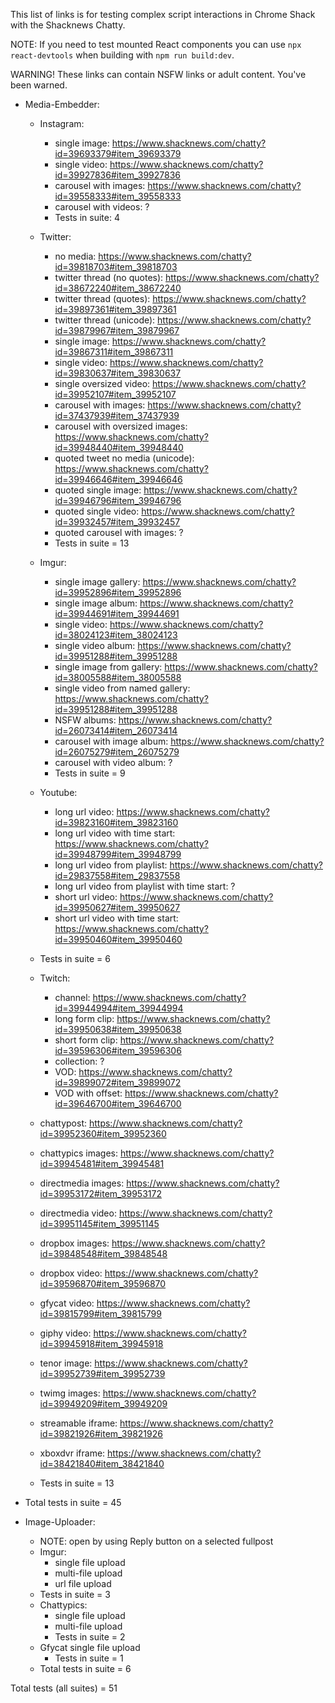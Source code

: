 This list of links is for testing complex script interactions in Chrome Shack with the Shacknews Chatty.

NOTE: If you need to test mounted React components you can use `npx react-devtools` when building with `npm run build:dev`.

WARNING! These links can contain NSFW links or adult content. You've been warned.

-   Media-Embedder:

    -   Instagram:

        -   single image: https://www.shacknews.com/chatty?id=39693379#item_39693379
        -   single video: https://www.shacknews.com/chatty?id=39927836#item_39927836
        -   carousel with images: https://www.shacknews.com/chatty?id=39558333#item_39558333
        -   carousel with videos: ?
        -   Tests in suite: 4

    -   Twitter:

        -   no media: https://www.shacknews.com/chatty?id=39818703#item_39818703
        -   twitter thread (no quotes): https://www.shacknews.com/chatty?id=38672240#item_38672240
        -   twitter thread (quotes): https://www.shacknews.com/chatty?id=39897361#item_39897361
        -   twitter thread (unicode): https://www.shacknews.com/chatty?id=39879967#item_39879967
        -   single image: https://www.shacknews.com/chatty?id=39867311#item_39867311
        -   single video: https://www.shacknews.com/chatty?id=39830637#item_39830637
        -   single oversized video: https://www.shacknews.com/chatty?id=39952107#item_39952107
        -   carousel with images: https://www.shacknews.com/chatty?id=37437939#item_37437939
        -   carousel with oversized images: https://www.shacknews.com/chatty?id=39948440#item_39948440
        -   quoted tweet no media (unicode): https://www.shacknews.com/chatty?id=39946646#item_39946646
        -   quoted single image: https://www.shacknews.com/chatty?id=39946796#item_39946796
        -   quoted single video: https://www.shacknews.com/chatty?id=39932457#item_39932457
        -   quoted carousel with images: ?
        -   Tests in suite = 13

    -   Imgur:

        -   single image gallery: https://www.shacknews.com/chatty?id=39952896#item_39952896
        -   single image album: https://www.shacknews.com/chatty?id=39944691#item_39944691
        -   single video: https://www.shacknews.com/chatty?id=38024123#item_38024123
        -   single video album: https://www.shacknews.com/chatty?id=39951288#item_39951288
        -   single image from gallery: https://www.shacknews.com/chatty?id=38005588#item_38005588
        -   single video from named gallery: https://www.shacknews.com/chatty?id=39951288#item_39951288
        -   NSFW albums: https://www.shacknews.com/chatty?id=26073414#item_26073414
        -   carousel with image album: https://www.shacknews.com/chatty?id=26075279#item_26075279
        -   carousel with video album: ?
        -   Tests in suite = 9

    -   Youtube:
        -   long url video: https://www.shacknews.com/chatty?id=39823160#item_39823160
        -   long url video with time start: https://www.shacknews.com/chatty?id=39948799#item_39948799
        -   long url video from playlist: https://www.shacknews.com/chatty?id=29837558#item_29837558
        -   long url video from playlist with time start: ?
        -   short url video: https://www.shacknews.com/chatty?id=39950627#item_39950627
        -   short url video with time start: https://www.shacknews.com/chatty?id=39950460#item_39950460
    -   Tests in suite = 6

    -   Twitch:

        -   channel: https://www.shacknews.com/chatty?id=39944994#item_39944994
        -   long form clip: https://www.shacknews.com/chatty?id=39950638#item_39950638
        -   short form clip: https://www.shacknews.com/chatty?id=39596306#item_39596306
        -   collection: ?
        -   VOD: https://www.shacknews.com/chatty?id=39899072#item_39899072
        -   VOD with offset: https://www.shacknews.com/chatty?id=39646700#item_39646700

    -   chattypost: https://www.shacknews.com/chatty?id=39952360#item_39952360
    -   chattypics images: https://www.shacknews.com/chatty?id=39945481#item_39945481
    -   directmedia images: https://www.shacknews.com/chatty?id=39953172#item_39953172
    -   directmedia video: https://www.shacknews.com/chatty?id=39951145#item_39951145
    -   dropbox images: https://www.shacknews.com/chatty?id=39848548#item_39848548
    -   dropbox video: https://www.shacknews.com/chatty?id=39596870#item_39596870
    -   gfycat video: https://www.shacknews.com/chatty?id=39815799#item_39815799
    -   giphy video: https://www.shacknews.com/chatty?id=39945918#item_39945918
    -   tenor image: https://www.shacknews.com/chatty?id=39952739#item_39952739
    -   twimg images: https://www.shacknews.com/chatty?id=39949209#item_39949209
    -   streamable iframe: https://www.shacknews.com/chatty?id=39821926#item_39821926
    -   xboxdvr iframe: https://www.shacknews.com/chatty?id=38421840#item_38421840
    -   Tests in suite = 13

-   Total tests in suite = 45

-   Image-Uploader:
    -   NOTE: open by using Reply button on a selected fullpost
    -   Imgur:
        -   single file upload
        -   multi-file upload
        -   url file upload
    -   Tests in suite = 3
    -   Chattypics:
        -   single file upload
        -   multi-file upload
        -   Tests in suite = 2
    -   Gfycat single file upload
        -   Tests in suite = 1
    -   Total tests in suite = 6

Total tests (all suites) = 51
